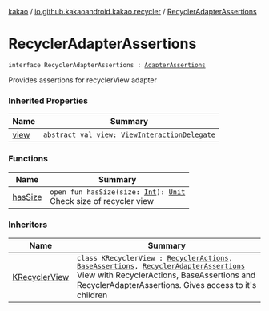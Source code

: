 [kakao](../../index.md) / [io.github.kakaoandroid.kakao.recycler](../index.md) / [RecyclerAdapterAssertions](./index.md)

# RecyclerAdapterAssertions

`interface RecyclerAdapterAssertions : `[`AdapterAssertions`](../../io.github.kakaoandroid.kakao.common.assertions/-adapter-assertions/index.md)

Provides assertions for recyclerView adapter

### Inherited Properties

| Name | Summary |
|---|---|
| [view](../../io.github.kakaoandroid.kakao.common.assertions/-adapter-assertions/view.md) | `abstract val view: `[`ViewInteractionDelegate`](../../io.github.kakaoandroid.kakao.delegate/-view-interaction-delegate/index.md) |

### Functions

| Name | Summary |
|---|---|
| [hasSize](has-size.md) | `open fun hasSize(size: `[`Int`](https://kotlinlang.org/api/latest/jvm/stdlib/kotlin/-int/index.html)`): `[`Unit`](https://kotlinlang.org/api/latest/jvm/stdlib/kotlin/-unit/index.html)<br>Check size of recycler view |

### Inheritors

| Name | Summary |
|---|---|
| [KRecyclerView](../-k-recycler-view/index.md) | `class KRecyclerView : `[`RecyclerActions`](../-recycler-actions/index.md)`, `[`BaseAssertions`](../../io.github.kakaoandroid.kakao.common.assertions/-base-assertions/index.md)`, `[`RecyclerAdapterAssertions`](./index.md)<br>View with RecyclerActions, BaseAssertions and RecyclerAdapterAssertions. Gives access to it's children |
